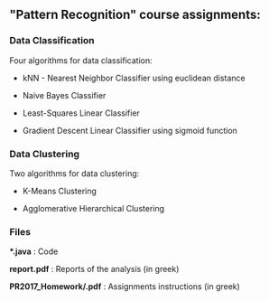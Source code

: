 ## "Pattern Recognition" course assignments:

### Data Classification

Four algorithms for data classification:

* kNN - Nearest Neighbor Classifier using euclidean distance

* Naive Bayes Classifier

* Least-Squares Linear Classifier

* Gradient Descent Linear Classifier using sigmoid function

### Data Clustering

Two algorithms for data clustering:

* K-Means Clustering

* Agglomerative Hierarchical Clustering

### Files

__*.java__ : Code

__report.pdf__ : Reports of the analysis (in greek)

__PR2017_Homework/<X/>.pdf__ : Assignments instructions (in greek)

